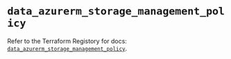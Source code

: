 # `data_azurerm_storage_management_policy`

Refer to the Terraform Registory for docs: [`data_azurerm_storage_management_policy`](https://www.terraform.io/docs/providers/azurerm/d/storage_management_policy).
